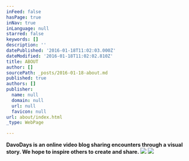 ```yaml
---
inFeed: false
hasPage: true
inNav: true
inLanguage: null
starred: false
keywords: []
description: ''
datePublished: '2016-01-18T11:02:03.000Z'
dateModified: '2016-01-18T11:02:02.810Z'
title: ABOUT
author: []
sourcePath: _posts/2016-01-18-about.md
published: true
authors: []
publisher:
  name: null
  domain: null
  url: null
  favicon: null
url: about/index.html
_type: WebPage

---
```

**DavoDays is an online video blog sharing encounters through a visual story. We hope to inspire others to create and share.**
![](https://the-grid-user-content.s3-us-west-2.amazonaws.com/7f871b62-f94a-4767-b0a5-d7edec4d651f.png)
![](https://the-grid-user-content.s3-us-west-2.amazonaws.com/0e84b34f-527a-4ff6-adbc-c3113bb4a464.jpg)